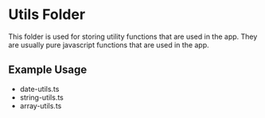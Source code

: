 # Utils Folder

This folder is used for storing utility functions that are used in the app. They are usually pure javascript functions that are used in the app.

## Example Usage

- date-utils.ts
- string-utils.ts
- array-utils.ts
